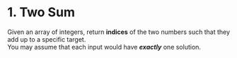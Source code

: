 # 1. Two Sum
Given an array of integers, return **indices** of the two numbers such that they add up to a specific target.  
You may assume that each input would have ***exactly*** one solution.
